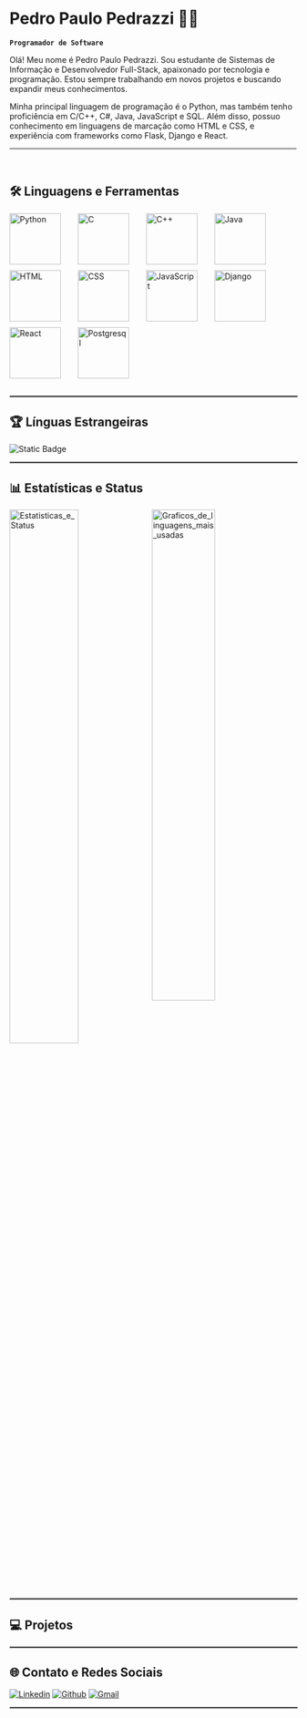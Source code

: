 # Pedro Paulo Pedrazzi 👨‍💻

**`Programador de Software`**

Olá! Meu nome é Pedro Paulo Pedrazzi. Sou estudante de Sistemas de Informação e Desenvolvedor Full-Stack, apaixonado por tecnologia e programação. Estou sempre trabalhando em novos projetos e buscando expandir meus conhecimentos.

Minha principal linguagem de programação é o Python, mas também tenho proficiência em C/C++, C#, Java, JavaScript e SQL. Além disso, possuo conhecimento em linguagens de marcação como HTML e CSS, e experiência com frameworks como Flask, Django e React.

---
<br>

## **🛠️ Linguagens e Ferramentas**

<div style="display: flex; flex-wrap: wrap; gap: 10px; margin-bottom: 30px;">
<img alt="Python" width="90px" style="padding-right:20px" src="https://cdn.jsdelivr.net/gh/devicons/devicon@latest/icons/python/python-original.svg"/>
<img alt="C" width="90px" style="padding-right:20px" src="https://cdn.jsdelivr.net/gh/devicons/devicon@latest/icons/c/c-original.svg"/>
<img alt="C++" width="90px" style="padding-right:20px" src="https://cdn.jsdelivr.net/gh/devicons/devicon@latest/icons/cplusplus/cplusplus-original.svg"/>
<img alt="Java" width="90px" style="padding-right:20px" src="https://cdn.jsdelivr.net/gh/devicons/devicon@latest/icons/java/java-original.svg"/>
<img alt="HTML" width="90px" style="padding-right:20px" src="https://cdn.jsdelivr.net/gh/devicons/devicon@latest/icons/html5/html5-original.svg"/>
<img alt="CSS" width="90px" style="padding-right:20px" src="https://cdn.jsdelivr.net/gh/devicons/devicon@latest/icons/css3/css3-original.svg"/>
<img alt="JavaScript" width="90px" style="padding-right:20px" src="https://cdn.jsdelivr.net/gh/devicons/devicon@latest/icons/javascript/javascript-original.svg"/>
<img alt="Django" width="90px" style="padding-right:20px" src="https://cdn.jsdelivr.net/gh/devicons/devicon@latest/icons/django/django-plain.svg"/>
<img alt="React" width="90px" style="padding-right:20px" src="https://cdn.jsdelivr.net/gh/devicons/devicon@latest/icons/react/react-original.svg"/>
<img alt="Postgresql" width="90px" style="padding-right:20px" src="https://cdn.jsdelivr.net/gh/devicons/devicon@latest/icons/postgresql/postgresql-original.svg"/>        
</div>

<hr style="border: 1px solid gray; width: 100%;">

## **🏆 Línguas Estrangeiras**
<div align="left">
<img alt="Static Badge" src="https://img.shields.io/badge/INGL%C3%8AS-C2-blue?style=for-the-badge&labelColor=blue&color=black">
</div>

<hr style="border: 1px solid gray; width: 100%;">

## **📊 Estatísticas e Status**

<div align="left">
<img alt="Estatisticas_e_Status" align="left" width="49%" src="https://github-readme-stats.vercel.app/api?username=PedroPauloPedrazzi&show_icons=true&theme=merko&include_all_commits=true&count_private=true"/>
<img alt="Graficos_de_linguagens_mais_usadas" align="left" width="47%" src="https://github-readme-stats.vercel.app/api/top-langs/?username=PedroPauloPedrazzi&layout=donut&theme=merko"/>
</div>

<hr style="border: 1px solid gray; width: 100%;">

## **💻 Projetos**
<div align="left">
</div>

<hr style="border: 1px solid gray; width: 100%;">

## **🌐 Contato e Redes Sociais**

<div align="left">
<a href="https://www.linkedin.com/in/pedropedrazzi"><img alt="Linkedin" src="https://img.shields.io/badge/LinkedIn-0077B5?style=for-the-badge&logo=linkedin&logoColor=white"/></a>
<a href="https://github.com/PedroPauloPedrazzi"><img alt="Github" src="https://img.shields.io/badge/GitHub-100000?style=for-the-badge&logo=github&logoColor=white"/></a>
<a href="mailto:pedroppedrazzi@gmail.com"><img alt="Gmail" src="https://img.shields.io/badge/Gmail-D14836?style=for-the-badge&logo=gmail&logoColor=white"/></a>
</div>

<hr style="border: 1px solid gray; width: 100%;">

